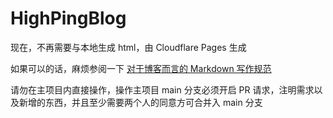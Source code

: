 # HighPingBlog

现在，不再需要与本地生成 html，由 Cloudflare Pages 生成

如果可以的话，麻烦参阅一下 [对于博客而言的 Markdown 写作规范](https://blog.highp.ing/p/writemarkdown/)

请勿在主项目内直接操作，操作主项目 main 分支必须开启 PR 请求，注明需求以及新增的东西，并且至少需要两个人的同意方可合并入 main 分支
